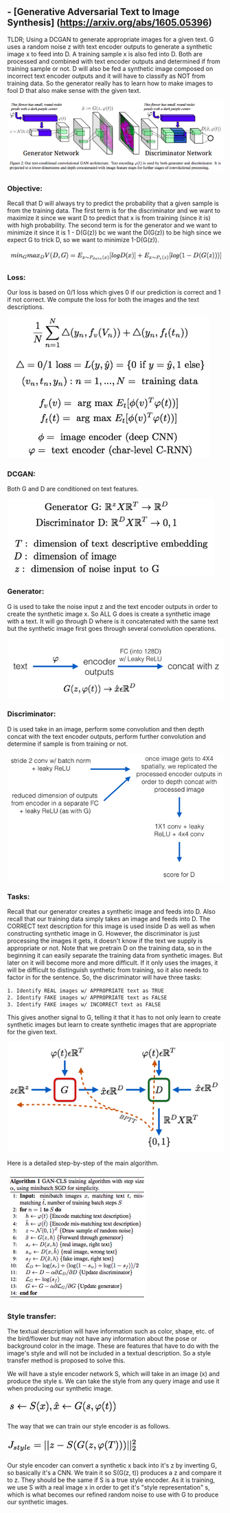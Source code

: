 ## - [Generative Adversarial Text to Image Synthesis] (https://arxiv.org/abs/1605.05396)

TLDR; Using a DCGAN to generate appropriate images for a given text. G uses a random noise z with text encoder outputs to generate a synthetic image x to feed into D. A training sample x is also fed into D. Both are processed and combined with text encoder outputs and determined if from training sample or not. D will also be fed a synthetic image composed on incorrect text encoder outputs and it will have to classify as NOT from training data. So the generator really has to learn how to make images to fool D that also make sense with the given text. 

![general](images/text2image/general.png)

### Objective: 
Recall that D will always try to predict the probability that a given sample is from the training data. The first term is for the discriminator and we want to maximize it since we want D to predict that x is from training (since it is) with high probability. The second term is for the generator and we want to minimize it since it is 1 - D(G(z)) bc we want the D(G(z)) to be high since we expect G to trick D, so we want to minimize 1-D(G(z)). 

![objective](images/text2image/objective.png)

### Loss:
Our loss is based on 0/1 loss which gives 0 if our prediction is correct and 1 if not correct. We compute the loss for both the images and the text descriptions. 

![loss](images/text2image/loss.png)

### DCGAN:
Both G and D are conditioned on text features.

![dcgan](images/text2image/dcgan.png)

### Generator:
G is used to take the noise input z and the text encoder outputs in order to create the synthetic image x. So ALL G does is create a synthetic image with a text. It will go through D where is it concatenated with the same text but the synthetic image first goes through several convolution operations.

![generator](images/text2image/generator.png)

### Discriminator:
D is used take in an image, perform some convolution and then depth concat with the text encoder outputs, perform further convolution and determine if sample is from training or not. 

![discriminator](images/text2image/discriminator.png)

### Tasks:
Recall that our generator creates a synthetic image and feeds into D. Also recall that our training data simply takes an image and feeds into D. The CORRECT text description for this image is used inside D as well as when constructing synthetic image in G. However, the discriminator is just processing the images it gets, it doesn't know if the text we supply is appropriate or not. Note that we pretrain D on the training data, so in the beginning it can easily separate the training data from synthetic images. But later on it will become more and more difficult. If it only uses the images, it will be difficult to distinguish synthetic from training, so it also needs to factor in for the sentence. So, the discriminator will have three tasks:

	1. Identify REAL images w/ APPROPRIATE text as TRUE
	2. Identify FAKE images w/ APPROPRIATE text as FALSE
	3. Identify FAKE images w/ INCORRECT text as FALSE
	
This gives another signal to G, telling it that it has to not only learn to create synthetic images but learn to create synthetic images that are appropriate for the given text.

![general2](images/text2image/general2.png)

Here is a detailed step-by-step of the main algorithm.

![algo](images/text2image/algo.png)

### Style transfer:
The textual description will have information such as color, shape, etc. of the bird/flower but may not have any information about the pose or background color in the image. These are features that have to do with the image's style and will not be included in a textual description. So a style transfer method is proposed to solve this.

We will have a style encoder network S, which will take in an image (x) and produce the style s. We can take the style from any query image and use it when producing our synthetic image.

![style](images/text2image/style.png)

The way that we can train our style encoder is as follows.

![style_loss](images/text2image/style_loss.png)

Our style encoder can convert a synthetic x back into it's z by inverting G, so basically it's a CNN. We train it so S(G(z, t)) produces a z and compare it to z. They should be the same if S is a true style encoder. As it is training, we use S with a real image x in order to get it's "style representation" s, which is what becomes our refined random noise to use with G to produce our synthetic images. 






